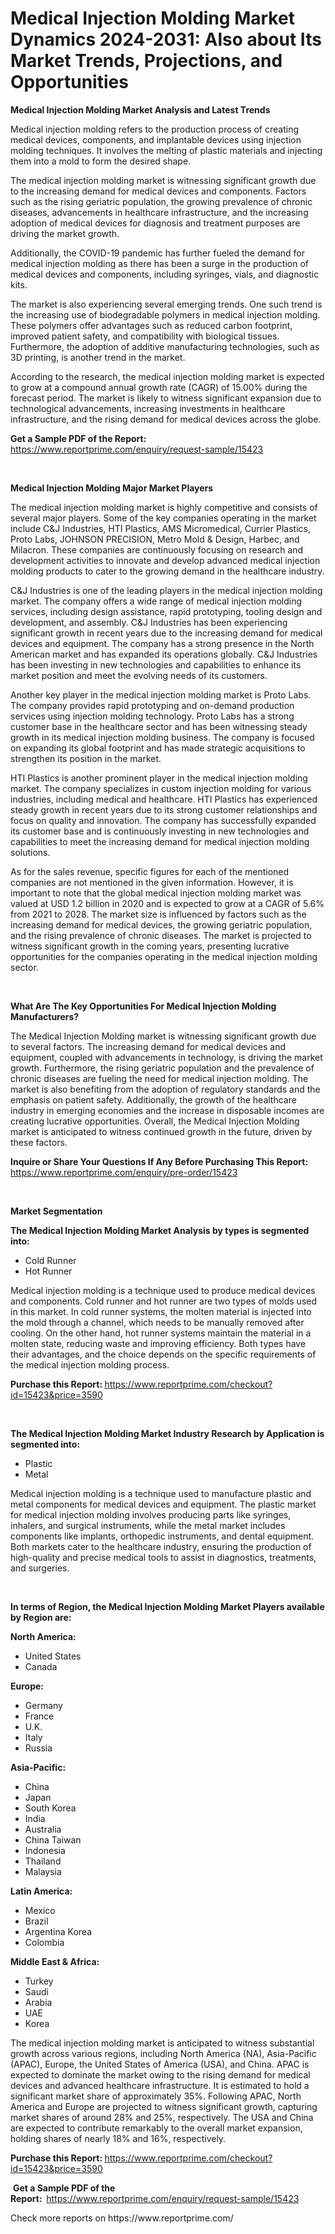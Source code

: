 <p><h1>Medical Injection Molding Market Dynamics 2024-2031: Also about Its Market Trends, Projections, and Opportunities</h1></p><p><strong>Medical Injection Molding Market Analysis and Latest Trends</strong></p>
<p><p>Medical injection molding refers to the production process of creating medical devices, components, and implantable devices using injection molding techniques. It involves the melting of plastic materials and injecting them into a mold to form the desired shape.</p><p>The medical injection molding market is witnessing significant growth due to the increasing demand for medical devices and components. Factors such as the rising geriatric population, the growing prevalence of chronic diseases, advancements in healthcare infrastructure, and the increasing adoption of medical devices for diagnosis and treatment purposes are driving the market growth.</p><p>Additionally, the COVID-19 pandemic has further fueled the demand for medical injection molding as there has been a surge in the production of medical devices and components, including syringes, vials, and diagnostic kits.</p><p>The market is also experiencing several emerging trends. One such trend is the increasing use of biodegradable polymers in medical injection molding. These polymers offer advantages such as reduced carbon footprint, improved patient safety, and compatibility with biological tissues. Furthermore, the adoption of additive manufacturing technologies, such as 3D printing, is another trend in the market.</p><p>According to the research, the medical injection molding market is expected to grow at a compound annual growth rate (CAGR) of 15.00% during the forecast period. The market is likely to witness significant expansion due to technological advancements, increasing investments in healthcare infrastructure, and the rising demand for medical devices across the globe.</p></p>
<p><strong>Get a Sample PDF of the Report:&nbsp;</strong> <a href="https://www.reportprime.com/enquiry/request-sample/15423">https://www.reportprime.com/enquiry/request-sample/15423</a></p>
<p>&nbsp;</p>
<p><strong>Medical Injection Molding Major Market Players</strong></p>
<p><p>The medical injection molding market is highly competitive and consists of several major players. Some of the key companies operating in the market include C&J Industries, HTI Plastics, AMS Micromedical, Currier Plastics, Proto Labs, JOHNSON PRECISION, Metro Mold & Design, Harbec, and Milacron. These companies are continuously focusing on research and development activities to innovate and develop advanced medical injection molding products to cater to the growing demand in the healthcare industry.</p><p>C&J Industries is one of the leading players in the medical injection molding market. The company offers a wide range of medical injection molding services, including design assistance, rapid prototyping, tooling design and development, and assembly. C&J Industries has been experiencing significant growth in recent years due to the increasing demand for medical devices and equipment. The company has a strong presence in the North American market and has expanded its operations globally. C&J Industries has been investing in new technologies and capabilities to enhance its market position and meet the evolving needs of its customers.</p><p>Another key player in the medical injection molding market is Proto Labs. The company provides rapid prototyping and on-demand production services using injection molding technology. Proto Labs has a strong customer base in the healthcare sector and has been witnessing steady growth in its medical injection molding business. The company is focused on expanding its global footprint and has made strategic acquisitions to strengthen its position in the market.</p><p>HTI Plastics is another prominent player in the medical injection molding market. The company specializes in custom injection molding for various industries, including medical and healthcare. HTI Plastics has experienced steady growth in recent years due to its strong customer relationships and focus on quality and innovation. The company has successfully expanded its customer base and is continuously investing in new technologies and capabilities to meet the increasing demand for medical injection molding solutions.</p><p>As for the sales revenue, specific figures for each of the mentioned companies are not mentioned in the given information. However, it is important to note that the global medical injection molding market was valued at USD 1.2 billion in 2020 and is expected to grow at a CAGR of 5.6% from 2021 to 2028. The market size is influenced by factors such as the increasing demand for medical devices, the growing geriatric population, and the rising prevalence of chronic diseases. The market is projected to witness significant growth in the coming years, presenting lucrative opportunities for the companies operating in the medical injection molding sector.</p></p>
<p>&nbsp;</p>
<p><strong>What Are The Key Opportunities For Medical Injection Molding Manufacturers?</strong></p>
<p><p>The Medical Injection Molding market is witnessing significant growth due to several factors. The increasing demand for medical devices and equipment, coupled with advancements in technology, is driving the market growth. Furthermore, the rising geriatric population and the prevalence of chronic diseases are fueling the need for medical injection molding. The market is also benefiting from the adoption of regulatory standards and the emphasis on patient safety. Additionally, the growth of the healthcare industry in emerging economies and the increase in disposable incomes are creating lucrative opportunities. Overall, the Medical Injection Molding market is anticipated to witness continued growth in the future, driven by these factors.</p></p>
<p><strong>Inquire or Share Your Questions If Any Before Purchasing This Report:</strong> <a href="https://www.reportprime.com/enquiry/pre-order/15423">https://www.reportprime.com/enquiry/pre-order/15423</a></p>
<p>&nbsp;</p>
<p><strong>Market Segmentation</strong></p>
<p><strong>The Medical Injection Molding Market Analysis by types is segmented into:</strong></p>
<p><ul><li>Cold Runner</li><li>Hot Runner</li></ul></p>
<p><p>Medical injection molding is a technique used to produce medical devices and components. Cold runner and hot runner are two types of molds used in this market. In cold runner systems, the molten material is injected into the mold through a channel, which needs to be manually removed after cooling. On the other hand, hot runner systems maintain the material in a molten state, reducing waste and improving efficiency. Both types have their advantages, and the choice depends on the specific requirements of the medical injection molding process.</p></p>
<p><strong>Purchase this Report:&nbsp;</strong><a href="https://www.reportprime.com/checkout?id=15423&price=3590">https://www.reportprime.com/checkout?id=15423&price=3590</a></p>
<p>&nbsp;</p>
<p><strong>The Medical Injection Molding Market Industry Research by Application is segmented into:</strong></p>
<p><ul><li>Plastic</li><li>Metal</li></ul></p>
<p><p>Medical injection molding is a technique used to manufacture plastic and metal components for medical devices and equipment. The plastic market for medical injection molding involves producing parts like syringes, inhalers, and surgical instruments, while the metal market includes components like implants, orthopedic instruments, and dental equipment. Both markets cater to the healthcare industry, ensuring the production of high-quality and precise medical tools to assist in diagnostics, treatments, and surgeries.</p></p>
<p>&nbsp;</p>
<p><strong>In terms of Region, the Medical Injection Molding Market Players available by Region are:</strong></p>
<p>
    <p> <strong> North America: </strong>
        <ul>
            <li>United States</li>
            <li>Canada</li>
        </ul>
        </p> 
    <p> <strong> Europe: </strong>
        <ul>
            <li>Germany</li>
            <li>France</li>
            <li>U.K.</li>
            <li>Italy</li>
            <li>Russia</li>
        </ul>
        </p> 
    <p> <strong> Asia-Pacific: </strong>
        <ul>
            <li>China</li>
            <li>Japan</li>
            <li>South Korea</li>
            <li>India</li>
            <li>Australia</li>
            <li>China Taiwan</li>
            <li>Indonesia</li>
            <li>Thailand</li>
            <li>Malaysia</li>
        </ul>
        </p> 
    <p> <strong> Latin America: </strong>
        <ul>
            <li>Mexico</li>
            <li>Brazil</li>
            <li>Argentina Korea</li>
            <li>Colombia</li>
        </ul>
        </p> 
    <p> <strong> Middle East & Africa: </strong>
        <ul>
            <li>Turkey</li>
            <li>Saudi</li>
            <li>Arabia</li>
            <li>UAE</li>
            <li>Korea</li>
        </ul>
    </p>
    </p>
<p><p>The medical injection molding market is anticipated to witness substantial growth across various regions, including North America (NA), Asia-Pacific (APAC), Europe, the United States of America (USA), and China. APAC is expected to dominate the market owing to the rising demand for medical devices and advanced healthcare infrastructure. It is estimated to hold a significant market share of approximately 35%. Following APAC, North America and Europe are projected to witness significant growth, capturing market shares of around 28% and 25%, respectively. The USA and China are expected to contribute remarkably to the overall market expansion, holding shares of nearly 18% and 16%, respectively.</p></p>
<p><strong>Purchase this Report: </strong><a href="https://www.reportprime.com/checkout?id=15423&price=3590">https://www.reportprime.com/checkout?id=15423&price=3590</a></p>
<p>&nbsp;<strong>Get a Sample PDF of the Report:&nbsp;&nbsp;</strong><a href="https://www.reportprime.com/enquiry/request-sample/15423">https://www.reportprime.com/enquiry/request-sample/15423</a></p>
<p><strong></strong></p>
<p>Check more reports on https://www.reportprime.com/</p>